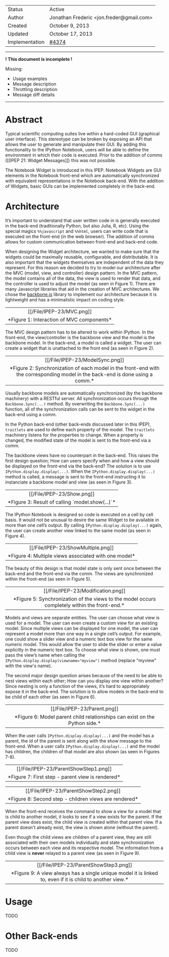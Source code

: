<table>
<tr><td> Status </td><td> Active </td></tr>
<tr><td> Author </td><td> Jonathan Frederic &lt;jon.freder@gmail.com&gt;</td></tr>
<tr><td> Created </td><td> October 9, 2013</td></tr>
<tr><td> Updated </td><td> October 17, 2013</td></tr>
<tr><td> Implementation </td><td>  <a href="https://github.com/ipython/ipython/pull/4374">#4374</a> </td></tr>
</table>



-----

**! This document is incomplete !** 

Missing:
- Usage examples
- Message description
- Throttling description
- Message diff details
-----

# Abstract
Typical scientific computing suites live within a hard-coded GUI (graphical user interface).  This stereotype can be broken by exposing an API that allows the user to generate and manipulate their GUI.  By adding this functionality to the IPython Notebook, users will be able to define the environment in which their code is executed.  Prior to the addition of comms ([[IPEP 21: Widget Messages]]) this was not possible.

The Notebook Widget is introduced in this IPEP.  Notebook Widgets are GUI elements in the Notebook front-end which are automatically synchronized with equivalent representations in the Notebook back-end.  With the addition of Widgets, basic GUIs can be implemented completely in the back-end.

# Architecture
It’s important to understand that user written code in is generally executed in the back-end (traditionally Python, but also Julia, R, etc).  Using the special magics `%%javascript` and `%%html`, users can write code that is executed on the front-end (in the web browser).  The addition of comms allows for custom communication between front-end and back-end code.  

When designing the Widget architecture, we wanted to make sure that the widgets could be maximally reusable, configurable, and distributable.  It is also important that the widgets themselves are independent of the data they represent.  For this reason we decided to try to model our architecture after the MVC (model, view, and controller) design pattern.  In the MVC pattern, the model contains all of the data, the view is used to render that data, and the controller is used to adjust the model (as seen in Figure 1).  There are many Javascript libraries that aid in the creation of MVC architectures.  We chose the [backbone.js](http://backbonejs.org/) library to implement our architecture because it is lightweight and has a minimalistic impact on coding style. 

<center><table><tr><td><center>[[/File/IPEP-23/MVC.png]]  
</center></td></tr><tr><td><center>*Figure 1: Interaction of MVC components*</center></td></tr></table></center>  

The MVC design pattern has to be altered to work within IPython.  In the front-end, the view/controller is the backbone view and the model is the backbone model.  In the back-end, a model is called a widget.  The user can create a widget that is unattached to the front end (as seen in Figure 2).

<center><table><tr><td><center>[[/File/IPEP-23/ModelSync.png]]  
</center></td></tr><tr><td><center>*Figure 2: Synchronization of each model in the front-end with the corresponding model in the back-end is done using a comm.*</center></td></tr></table></center>  

Usually backbone models are automatically synchronized (by the backbone machinery) with a RESTful server.  All synchronization occurs through the `Backbone.Sync(...)` method. By overwriting the `Backbone.Sync(...)` function, all of the synchronization calls can be sent to the widget in the back-end using a comm.  

In the Python back-end (other back-ends discussed later in this IPEP), `traitlets` are used to define each property of the model.  The `traitlets` machinery listens for the properties to change.  When a property is changed, the modified state of the model is sent to the front-end via a comm. 

The backbone views have no counterpart in the back-end.  This raises the first design question; How can users specify when and how a view should be displayed on the front-end via the back-end?  The solution is to use `IPython.display.display(...)`.  When the `IPython.display.display(...)` method is called, a message is sent to the front-end instructing it to instanciate a backbone model and view (as seen in Figure 3).
 
<center><table><tr><td><center>[[/File/IPEP-23/Show.png]]  
</center></td></tr><tr><td><center>*Figure 3: Result of calling `model.show(...)`*</center></td></tr></table></center>  

The IPython Notebook is designed so code is executed on a cell by cell basis.  It would not be unusual to desire the same Widget to be available in more than one cell’s output.  By calling `IPython.display.display(...)` again, the user can create another view linked to the same model (as seen in Figure 4).

<center><table><tr><td><center>[[/File/IPEP-23/ShowMultiple.png]]  
</center></td></tr><tr><td><center>*Figure 4: Multiple views associated with one model*</center></td></tr></table></center>  

The beauty of this design is that model state is only sent once between the back-end and the front-end via the comm.  The views are synchronized within the front-end (as seen in Figure 5).

<center><table><tr><td><center>[[/File/IPEP-23/Modification.png]]  
</center></td></tr><tr><td><center>*Figure 5: Synchronization of the views to the model occurs completely within the front-end.*</center></td></tr></table></center>  

Models and views are separate entities.  The user can choose what view is used for a model.  The user can even create a custom view for an existing model.  Since multiple views can be displayed for one model, the user can represent a model more than one way in a single cell’s output.  For example, one could show a slider view and a numeric text box view for the same numeric model.  This would allow the user to slide the slider or enter a value explicitly in the numeric text box.  To choose what view is shown, one must pass the view’s name when calling the `IPython.display.display(viewname="myview")` method (replace "myview" with the view's name).

The second major design question arises because of the need to be able to nest views within each other; How can you display one view within another?  Since nesting is only a function of the views, it’s hard to appropriately expose it in the back-end.  The solution is to allow models in the back-end to be child of each other (as seen in Figure 6). 

<center><table><tr><td><center>[[/File/IPEP-23/Parent.png]]  
</center></td></tr><tr><td><center>*Figure 6: Model parent child relationships can exist on the Python side.*</center></td></tr></table></center>  

When the user calls `IPython.display.display(...)` and the model has a parent, the id of the parent is sent along with the show message to the front-end.  When a user calls `IPython.display.display(...)` and the model has children, the children of that model are also shown (as seen in Figures 7-8).  

<center><table><tr><td><center>[[/File/IPEP-23/ParentShowStep1.png]]  
</center></td></tr><tr><td><center>*Figure 7: First step - parent view is rendered*</center></td></tr></table></center>  

<center><table><tr><td><center>[[/File/IPEP-23/ParentShowStep2.png]]  
</center></td></tr><tr><td><center>*Figure 8: Second step - children views are rendered*</center></td></tr></table></center>  

When the front-end receives the command to show a view for a model that is child to another model, it looks to see if a view exists for the parent.  If the parent view does exist, the child view is created within that parent view.  If a parent doesn't already exist, the view is shown alone (without the parent).  

Even though the child views are children of a parent view, they are still associated with their own models individually and state synchronization occurs between each view and its respective model.  The information from a child view is **never** relayed to a parent view (as seen in Figure 9).

<center><table><tr><td><center>[[/File/IPEP-23/ParentShowStep3.png]]  
</center></td></tr><tr><td><center>*Figure 9: A view always has a single unique model it is linked to, even if it is child to another view.*</center></td></tr></table></center>  

# Usage
TODO

# Other Back-ends
TODO